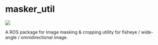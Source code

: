 # masker_util

<a href="LICENSE" ><img src="https://img.shields.io/github/license/1487quantum/masker_util?style=for-the-badge"/></a>

A ROS package for Image masking &amp; cropping utility for fisheye / wide-angle / omnidirectional image.
